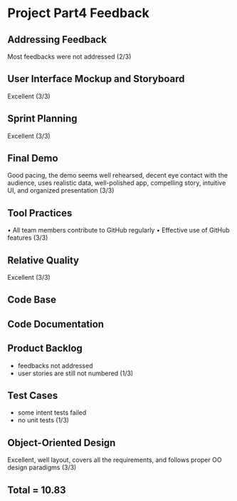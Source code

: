 # Project Part4 Feedback

## Addressing Feedback
Most feedbacks were not addressed (2/3)

## User Interface Mockup and Storyboard
Excellent (3/3)

## Sprint Planning
Excellent (3/3)

## Final Demo
Good pacing, the demo seems well rehearsed, decent eye contact with the audience, uses realistic data, well-polished app, compelling story, intuitive UI, and organized presentation (3/3)

## Tool Practices
• All team members contribute to GitHub regularly
• Effective use of GitHub features (3/3)

## Relative Quality
Excellent (3/3)

## Code Base
 

## Code Documentation


## Product Backlog
- feedbacks not addressed
- user stories are still not numbered (1/3)

## Test Cases
- some intent tests failed
- no unit tests (1/3)

## Object-Oriented Design
Excellent, well layout, covers all the requirements, and follows proper OO design paradigms (3/3)

## Total = 10.83



